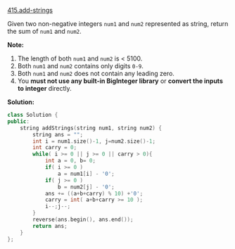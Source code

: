 [415.add-strings](https://leetcode.com/problems/add-strings/)  

Given two non-negative integers `num1` and `num2` represented as string, return the sum of `num1` and `num2`.

**Note:**

1.  The length of both `num1` and `num2` is < 5100.
2.  Both `num1` and `num2` contains only digits `0-9`.
3.  Both `num1` and `num2` does not contain any leading zero.
4.  You **must not use any built-in BigInteger library** or **convert the inputs to integer** directly.  



**Solution:**  

```cpp
class Solution {
public:
    string addStrings(string num1, string num2) {
        string ans = "";
        int i = num1.size()-1, j=num2.size()-1;
        int carry = 0;
        while( i >= 0 || j >= 0 || carry > 0){
            int a = 0, b= 0;
            if( i >= 0 )
                a = num1[i] - '0';
            if( j >= 0 )
                b = num2[j] - '0';
            ans += ((a+b+carry) % 10) +'0';
            carry = int( a+b+carry >= 10 );
            i--;j--;
        }
        reverse(ans.begin(), ans.end());
        return ans;
    }
};
```
      
